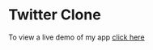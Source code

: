 # Twitter Clone 



To view a live demo of my app [click here](https://warbler-twitter.herokuapp.com/)
